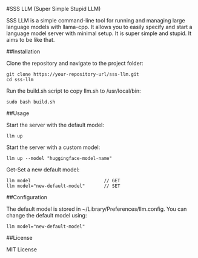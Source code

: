 #SSS LLM (Super Simple Stupid LLM)

SSS LLM is a simple command-line tool for running and managing large language models with llama-cpp. It allows you to easily specify and start a language model server with minimal setup. It is super simple and stupid. It aims to be like that. 

##Installation

Clone the repository and navigate to the project folder:

    git clone https://your-repository-url/sss-llm.git
    cd sss-llm

Run the build.sh script to copy llm.sh to /usr/local/bin:

    sudo bash build.sh

##Usage

Start the server with the default model:

    llm up

Start the server with a custom model:

    llm up --model "huggingface-model-name"

Get-Set a new default model:

    llm model                           // GET
    llm model="new-default-model"       // SET    

##Configuration

The default model is stored in ~/Library/Preferences/llm.config. You can change the default model using:

    llm model="new-default-model"

##License

MIT License